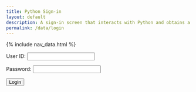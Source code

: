 ```yaml
---
title: Python Sign-in
layout: default
description: A sign-in screen that interacts with Python and obtains a user.
permalink: /data/login
---
```


{% include nav_data.html %}

<form action="javascript:login_user()">
    <p><label>
        User ID:
        <input type="text" name="uid" id="uid" required>
    </label></p>
    <p><label>
        Password:
        <input type="password" name="password" id="password" required>
    </label></p>
    <p><button>Login</button></p>
    <p id="message"></p>
</form>

<script>
    // URL for deployment
    var url = "https://flask.nighthawkcodingsociety.com"
    // Comment out next line for local testing
    //url = "http://localhost:8086"
    // Authenticate endpoint
    const login_url = url + '/api/users/authenticate';


    function login_user(){
        // Set body to include login data
        const body = {
            uid: document.getElementById("uid").value,
            password: document.getElementById("password").value,
        };

        // Set Headers to support cross origin
        const requestOptions = {
            method: 'POST',
            mode: 'cors', // no-cors, *cors, same-origin
            cache: 'no-cache', // *default, no-cache, reload, force-cache, only-if-cached
            // credentials: 'include', // include, *same-origin, omit
            body: JSON.stringify(body),
            headers: {
                "content-type": "application/json",
            },
        };

        // Fetch JWT
        fetch(login_url, requestOptions)
        .then(response => {
            // trap error response from Web API
            if (response.status !== 200) {
                const message = 'Login error: ' + response.status + " " + response.statusText;
                document.getElementById("message").innerHTML = message;
                localStorage.removeItem("uid");
                localStorage.removeItem("visitor");
                return;
            }
            // Valid response will contain json data
            response.json().then(data => {
                const message = 'Login success: ' + data.name;
                document.getElementById("message").innerHTML = message;
                localStorage.setItem("uid", data.uid);
                localStorage.setItem("visitor", data.name);
            })
        })
    }


</script>
